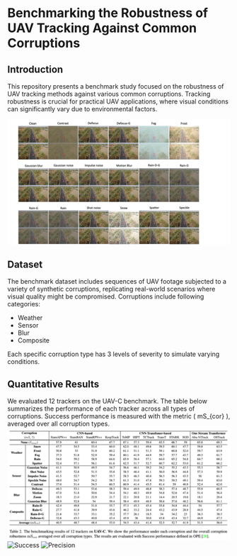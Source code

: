 # Benchmarking the Robustness of UAV Tracking Against Common Corruptions

## Introduction
This repository presents a benchmark study focused on the robustness of UAV tracking methods against various common corruptions. Tracking robustness is crucial for practical UAV applications, where visual conditions can significantly vary due to environmental factors.

![Corruption Types](CorruptionVisual.jpg)

## Dataset
The benchmark dataset includes sequences of UAV footage subjected to a variety of synthetic corruptions, replicating real-world scenarios where visual quality might be compromised. Corruptions include following categories:
- Weather
- Sensor
- Blur
- Composite

Each specific corruption type has 3 levels of severity to simulate varying conditions.


## Quantitative Results
We evaluated 12 trackers on the UAV-C benchmark. The table below summarizes the performance of each tracker across all types of corruptions. Success performance is measured with the metric \( mS_{cor} \), averaged over all corruption types.
![Corruption Types](Performances.png)
![Success](Success.png)
![Precision](Precision.png)
